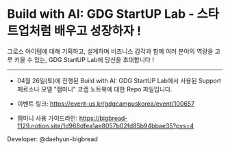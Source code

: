 # Build with AI: GDG StartUP Lab - 스타트업처럼 배우고 성장하자 !

그로스 아이템에 대해 기획하고, 설계하며 비즈니스 감각과 함께 여러 분야의 역량을 고루 키울 수 있는, GDG StartUP Lab에 당신을 초대합니다 !

---

- 04월 26일(토)에 진행된 Build with AI: GDG StartUP Lab에서 사용된 Support 페르소나 모델 "잼미니" 코랩 노트북에 대한 Repo 파일입니다.

- 이벤트 링크: https://event-us.kr/gdgcampuskorea/event/100657
- 잼미니 사용 가이드라인: https://bigbread-1129.notion.site/1d968dfea1ae8057b02fd85b94bbae35?pvs=4

Developer: @daehyun-bigbread




